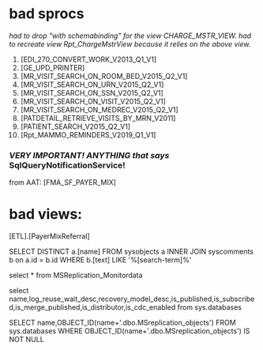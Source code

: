 # bad sprocs

_had to drop "with schemabinding" for the view CHARGE_MSTR_VIEW.
had to recreate view Rpt_ChargeMstrView because it relies on the above view._

1.	[EDI_270_CONVERT_WORK_V2013_Q1_V1]
2.	[GE_UPD_PRINTER]
3.	[MR_VISIT_SEARCH_ON_ROOM_BED_V2015_Q2_V1]
4.	[MR_VISIT_SEARCH_ON_URN_V2015_Q2_V1]
5.	[MR_VISIT_SEARCH_ON_SSN_V2015_Q2_V1]
6.	[MR_VISIT_SEARCH_ON_VISIT_V2015_Q2_V1]
7.	[MR_VISIT_SEARCH_ON_MEDREC_V2015_Q2_V1]
8.	[PATDETAIL_RETRIEVE_VISITS_BY_MRN_V2011]
9.	[PATIENT_SEARCH_V2015_Q2_V1]
10.	[Rpt_MAMMO_REMINDERS_V2019_Q1_V1]

### _VERY IMPORTANT! ANYTHING that says_ **SqlQueryNotificationService!**

from AAT:
[FMA_SF_PAYER_MIX]

# bad views:
[ETL].[PayerMixReferral]

SELECT DISTINCT a.[name]
FROM sysobjects a
INNER JOIN syscomments b on a.id = b.id
WHERE b.[text] LIKE '%[search-term]%'

select * from MSReplication_Monitordata

select name,log_reuse_wait_desc,recovery_model_desc,is_published,is_subscribed,is_merge_published,is_distributor,is_cdc_enabled
from sys.databases

SELECT name,OBJECT_ID(name+'.dbo.MSreplication_objects')
FROM sys.databases
WHERE OBJECT_ID(name+'.dbo.MSreplication_objects') IS NOT NULL
